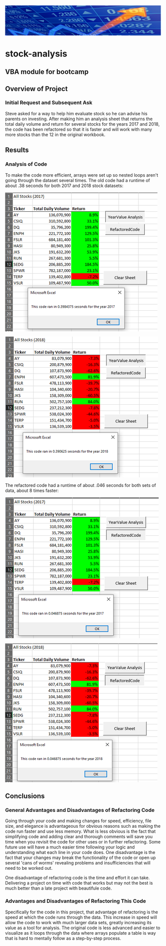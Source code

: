 ![image](https://github.com/Bryan-Corn/stock-analysis/blob/main/Resources/stonks.png)
# stock-analysis
VBA module for bootcamp
---
## Overview of Project

### Initial Request and Subsequent Ask
Steve asked for a way to help him evaluate stock so he can advise his parents on investing. After making him an analysis sheet that returns the total daily volume and return for several stocks for the years 2017 and 2018, the code has been refactored so that it is faster and will work with many more stocks than the 12 in the original workbook.
## Results
### Analysis of Code
To make the code more efficient, arrays were set up so nested loops aren't going through the dataset several times. The old code had a runtime of about .38 seconds for both 2017 and 2018 stock datasets:

![image](https://github.com/Bryan-Corn/stock-analysis/blob/main/Resources/VBA_Challenge_2017_Old_Code.png)

![image](https://github.com/Bryan-Corn/stock-analysis/blob/main/Resources/VBA_Challenge_2018_Old_Code.png)

The refactored code had a runtime of about .046 seconds for both sets of data, about 8 times faster:

![image](https://github.com/Bryan-Corn/stock-analysis/blob/main/Resources/VBA_Challenge_2017.png)

![image](https://github.com/Bryan-Corn/stock-analysis/blob/main/Resources/VBA_Challenge_2018.png)

## Conclusions

### General Advantages and Disadvantages of Refactoring Code

Going through your code and making changes for speed, efficiency, file size, and elegance is advantageous for obvious reasons such as making the code run faster and use less memory. What is less obvious is the fact that simplifying code and adding clear and thorough comments will save you time when you revisit the code for other uses or in further refactoring. Some future use will have a much easier time following your logic and understanding what each line in your code does. One disadvantage is the fact that your changes may break the functionality of the code or open up several 'cans of worms' revealing problems and insufficiencies that will need to be worked out.

One disadvantage of refactoring code is the time and effort it can take. Delivering a project on time with code that works but may not the best is much better than a late project with beautifule code. 

### Advantages and Disadvantages of Refactoring This Code

Specifically for the code in this project, that advantage of refactoring is the speed at which the code runs through the data. This increase in speed will allow the code to work with much larger data sets, greatly increasing its value as a tool for analysis. The original code is less advanced and easier to visualize as it loops through the data where arrays populate a table is way that is hard to mentally follow as a step-by-step process.
